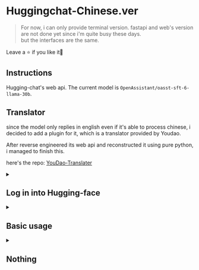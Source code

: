 # Huggingchat-Chinese.ver

> For now, i can only provide terminal version. fastapi and web's version are not done yet since i'm quite busy these days.  
> but the interfaces are the same.

[//]: # ()
[//]: # (> 2023.6.4-22:46: 今天为之后的大更新铺垫了很多，重新构建了整个框架，但是调整说明明天再说，这会太晚了)

[//]: # ()
[//]: # (> 2023.6.6-00:30: 依旧，加的东西蛮多的，明个有时间再讲，还遇到了棘手的问题，不过暂时找到了缓解的方法)

Leave a ⭐ if you like it🥺

## Instructions

Hugging-chat's web api. The current model is `OpenAssistant/oasst-sft-6-llama-30b`.


## Translator

since the model only replies in english even if it's able to process chinese, i decided to add a plugin for it, which is a translator provided by Youdao.

After reverse engineered its web api and reconstructed it using pure python, i managed to finish this.

here's the repo: [YouDao-Translater](https://github.com/ogios/YouDao-Translater)

<details>


<summary>

## Log in into Hugging-face

</summary>

```python
import requests.sessions
from HuggingChat.Login import Login

email = "your email"
passwd = "password"
sign = Login(email=email, passwd=passwd, mysql=False)

# Login and save cookies
cookies: requests.sessions.RequestsCookieJar = sign.main()

# Load cookies from saved file or database
cookies: requests.sessions.RequestsCookieJar  = sign.loadCookies()
```


</details>


<details>

<summary>

## Basic usage

</summary>

### Create Connection
```shell
python main_cmd.py -u <email> -p
```
| Args    |                                              |
|---------|----------------------------------------------|
| -u      | Email(optional)                              |
| -p      | Whether to input password(option)            |
| --mysql | Whether to connect to mysql(optional)        |
| -f      | Ignore the saved cookies and login(optional) |

You need to do some configuration in a file named `mysqlconf.json` before connecting to MySQL  
And also, create a database named `open-assistant` or change the database in the configuration file to the one you use.  
```json
{
  "sqluser": "",
  "sqlpass": "",
  "database": "open-assistant",
  "host": "127.0.0.1",
  "port": 3306
}
```

### Commands
Format: `/`+`command`

| Command    |                                 |
|------------|---------------------------------|
| exit       | exit the program                |
| ls         | list all conversations          |
| cd <index> | cd into the chosen conversation |
| web        | activate `Search web` or not    |
| old        | check conversation history      |
| new        | get into new conversation       |
| rm <index> | remove the chosen conversation  |

Example:
```
(None) > /ls
#* Conversations that have been established:
#
#        0. Assistant: "It's February 24th."
#        1. Today is Wednesday, July 12th, 2034
#        2. "What is today's date?"
#        3. "April 2nd."
#

(None) > /cd 0
(647e09ccabd9de3d82d6fba0) > hi
#(user): hi
#(Open-Assistant): ...
(647e09ccabd9de3d82d6fba0) > /web
#WEB_SEARCH is set to `True`
(647e09ccabd9de3d82d6fba0) > hi
#{'type': 'web_search', 'data': {'type': 'update', 'message': 'Injecting summary', 'args': ['"This is a search result page from iStock, a website that offers stock photography, illu
#strations, and videos. It appears to be related to Memorial Day trending searches, but it\'s not clear how or why that relates to German shepherd puppies. There are some links unde
#r the header \\"Explore\\" which offer curated collections such as signature collection and essentials collection; however these do not seem to have any specific relation with germ
#an shepherd puppies either.\\nThe queries mentioned on this page include Fireworks, Pride Data Timelapse Beach, Aerial views of nature etc . This suggest the user searched at wrong
# timeframe, there might have been other pages available at different point of time containing more accurate results."']}, 'conversation_id': '647f33d14f9cfed1cb9c9b01'}
#{'type': 'web_search', 'data': {'type': 'result', 'id': '647f33e74f9cfed1cb9c9b03'}, 'conversation_id': '647f33d14f9cfed1cb9c9b01'}
#(user): hi
#
#(Open-Assistant): 你好!今天我能为您做些什么?你需要我帮你找到某个主题的信息吗?或者你有问题要问我吗?如果有什么需要我帮忙的，请尽管开口。
```

Type `/new` to get into a new conversation, it only supports `/exit` to close the new conversation before you start it or `/web` to activate or deactivate `Search web`

Example of creating a new conversation:
```
(None) > /new
#Input the first message you want to send (use `/exit` to get back): 
#输入创建对话的第一个消息 (使用`/exit`退出新建对话): 
(new) (None) > hi
(user): hi
(Open-Assistant): ...
(647e09ccabd9de3d82d6fba0) > 
```


</details>


<details>

<summary>

## Nothing

</summary>


### Things about "Search web"
#### Lag

Days before, I noticed that the chat window has added a button to enable web search. Then I decided to reconstruct the code and add a web search interface.  
But only a few days passed, however, it gets overloaded due to high demands. It was pretty fast the day I found it.  
If you're actually using this, be ready since it may cost a lot of time and even fail to work due to model overloads.  
#### Something about this api's request

Before this, I was just simply using `requests.get(stream=True)` to send requests, but it doesn't work this time.  
`Search web`'s api is not like chat which is just a `EventStream`.  
It sometimes raises an exception about chunks, I haven't dug deeper into it, what I found online was just something about `http1.0` and `http1.1`, and problems about `requests` have trouble handling it.  
But finally i managed to get away with it. (At least there isn't a single error occurred besides from model overloads)  

### english -> chinese

Every single response will be translated into Chinese.

But for histories, it will get histories instantly but without translation if it's not connected to mysql.  
On the other hand, if you do, then it will synchronize and translate histories every 15s and save them into the database.

</details>

